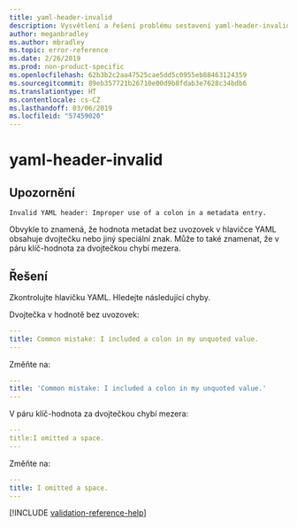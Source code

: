 ```yaml
---
title: yaml-header-invalid
description: Vysvětlení a řešení problému sestavení yaml-header-invalid na webu Docs
author: meganbradley
ms.author: mbradley
ms.topic: error-reference
ms.date: 2/26/2019
ms.prod: non-product-specific
ms.openlocfilehash: 62b3b2c2aa47525cae5dd5c0955eb88463124359
ms.sourcegitcommit: 89eb357721b26710e00d9b8fdab3e7628c34bdb6
ms.translationtype: HT
ms.contentlocale: cs-CZ
ms.lasthandoff: 03/06/2019
ms.locfileid: "57459020"
---
```

# <a name="yaml-header-invalid"></a>yaml-header-invalid

## <a name="warning"></a>Upozornění

`Invalid YAML header: Improper use of a colon in a metadata entry.`

Obvykle to znamená, že hodnota metadat bez uvozovek v hlavičce YAML obsahuje dvojtečku nebo jiný speciální znak. Může to také znamenat, že v páru klíč-hodnota za dvojtečkou chybí mezera.

## <a name="resolution"></a>Řešení

Zkontrolujte hlavičku YAML. Hledejte následující chyby.

Dvojtečka v hodnotě bez uvozovek:

```yml
---
title: Common mistake: I included a colon in my unquoted value.
---
```

Změňte na:

```yml
---
title: 'Common mistake: I included a colon in my unquoted value.'
---
```

V páru klíč-hodnota za dvojtečkou chybí mezera:

```yml
---
title:I omitted a space.
---
```

Změňte na:

```yml
---
title: I omitted a space.
---
```

<!--make sure to add this file to your includes folder and verify the path-->
[!INCLUDE [validation-reference-help](includes/validation-reference-help.md)]
